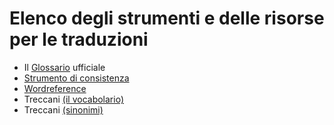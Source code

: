 
# Elenco degli strumenti e delle risorse per le traduzioni

* Il [Glossario](https://translate.wordpress.org/locale/it/default/glossary) ufficiale
* [Strumento di consistenza](https://translate.wordpress.org/consistency)
* [Wordreference](http://www.wordreference.com/enit/welcome)
* Treccani [(il vocabolario)](http://www.treccani.it/vocabolario/)
* Treccani [(sinonimi)](http://www.treccani.it/sinonimi/)

